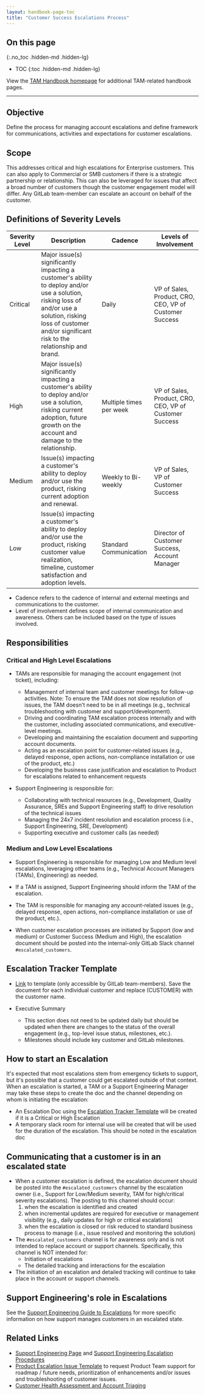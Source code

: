 ```yaml
---
layout: handbook-page-toc
title: "Customer Success Escalations Process"
---
```


## On this page

{:.no_toc .hidden-md .hidden-lg}

- TOC
{:toc .hidden-md .hidden-lg}

View the [TAM Handbook homepage](/handbook/customer-success/tam/) for additional TAM-related handbook pages.

---

## Objective

Define the process for managing account escalations and define framework for communications, activities and expectations for customer escalations.

## Scope

This addresses critical and high escalations for Enterprise customers. This can also apply to Commercial or SMB customers if there is a strategic partnership or relationship. This can also be leveraged for issues that affect a broad number of customers though the customer engagement model will differ. Any GitLab team-member can escalate an account on behalf of the customer.

## Definitions of Severity Levels

| Severity Level | Description | Cadence | Levels of Involvement |
| -------------- | ----------- | ------- | --------------------- |
| Critical | Major issue(s) significantly impacting a customer's ability to deploy and/or use a solution, risking loss of and/or use a solution, risking loss of customer and/or significant risk to the relationship and brand. | Daily | VP of Sales, Product, CRO, CEO, VP of Customer Success |
| High | Major issue(s) significantly impacting a customer's ability to deploy and/or use a solution, risking current adoption, future growth on the account and damage to the relationship. | Multiple times per week  | VP of Sales, Product, CRO, CEO, VP of Customer Success |
| Medium | Issue(s) impacting a customer's ability to deploy and/or use the product, risking current adoption and renewal. | Weekly to Bi-weekly | VP of Sales, VP of Customer Success |
| Low | Issue(s) impacting a customer's ability to deploy and/or use the product, risking customer value realization, timeline, customer satisfaction and adoption levels. | Standard Communication | Director of Customer Success, Account Manager |

- Cadence refers to the cadence of internal and external meetings and communications to the customer.
- Level of involvement defines scope of internal communication and awareness. Others can be included based on the type of issues involved.

## Responsibilities

### Critical and High Level Escalations

- TAMs are responsible for managing the account engagement (not ticket), including:
  - Management of internal team and customer meetings for follow-up activities. Note: To ensure the TAM does not slow resolution of issues, the TAM doesn't need to be in all meetings (e.g., technical troubleshooting with customer and support/development).
  - Driving and coordinating TAM escalation process internally and with the customer, including associated communications, and executive-level meetings. 
  - Developing and maintaining the escalation document and supporting account documents.
  - Acting as an escalation point for customer-related issues (e.g., delayed response, open actions, non-compliance installation or use of the product, etc.)
  - Developing the business case justification and escalation to Product for escalations related to enhancement requests

- Support Engineering is responsible for:
  - Collaborating with technical resources (e.g., Development, Quality Assurance, SREs and Support Engineering staff) to drive resolution of the technical issues
  - Managing the 24x7 incident resolution and escalation process (i.e., Support Engineering, SRE, Development)
  - Supporting executive and customer calls (as needed)

### Medium and Low Level Escalations

- Support Engineering is responsible for managing Low and Medium level escalations, leveraging other teams (e.g., Technical Account Managers (TAMs), Engineering) as needed.
- If a TAM is assigned, Support Engineering should inform the TAM of the escalation.
- The TAM is responsible for managing any account-related issues (e.g., delayed response, open actions, non-compliance installation or use of the product, etc.).

- When customer escalation processes are initiated by Support (low and medium) or Customer Success (Medium and High), the escalation document should be posted into the internal-only GitLab Slack channel `#escalated_customers`.

## Escalation Tracker Template

- [Link](https://docs.google.com/document/d/1DFW9WDigDZTRQlArqvyaLl_GcYi5lwsxKKKtcjB49s0/edit#) to template (only accessible by GitLab team-members). Save the document for each individual customer and replace (CUSTOMER) with the customer name.

- Executive Summary
  - This section does not need to be updated daily but should be updated when there are changes to the status of the overall engagement (e.g., top-level issue status, milestones, etc.).
  - Milestones should include key customer and GitLab milestones.

## How to start an Escalation

It's expected that most escalations stem from emergency tickets to support, but it's possible that a customer could get escalated outside of that context. When an escalation is started, a TAM or a Support Engineering Manager may take these steps to create the doc and the channel depending on whom is initiating the escalation:
- An Escalation Doc using the [Escalation Tracker Template](https://docs.google.com/document/d/1DFW9WDigDZTRQlArqvyaLl_GcYi5lwsxKKKtcjB49s0/edit#) will be created if it is a Critical or High Escalation
- A temporary slack room for internal use will be created that will be used for the duration of the escalation. This should be noted in the escalation doc

## Communicating that a customer is in an escalated state

- When a customer escalation is defined, the escalation document should be posted into the `#escalated_customers` channel by the escalation owner (i.e., Support for Low/Medium severity, TAM for high/critical severity escalations). The posting to this channel should occur:
  1. when the escalation is identified and created
  1. when incremental updates are required for executive or management visibility (e.g., daily updates for high or critical escalations)
  1. when the escalation is closed or risk reduced to standard business process to manage (i.e., issue resolved and monitoring the solution)
- The `#escalated_customers` channel is for awareness only and is not intended to replace account or support channels. Specifically, this channel is NOT intended for:
  - Initiation of escalations
  - The detailed tracking and interactions for the escalation
- The initiation of an escalation and detailed tracking will continue to take place in the account or support channels.

## Support Engineering's role in Escalations

See the [Support Engineering Guide to Escalations]() for more specific information on how support manages customers in an escalated state.

## Related Links

- [Support Engineering Page](/handbook/support/) and [Support Engineering Escalation Procedures](/handbook/support/workflows/working-with-issues.html)
- [Product Escalation Issue Template](https://gitlab.com/gitlab-com/Product/issues/new?issuable_template=Product-Support-Request) to request Product Team support for roadmap / future needs, prioritization of enhancements and/or issues and troubleshooting of customer issues.
- [Customer Health Assessment and Account Triaging](/handbook/customer-success/tam/triage/)
